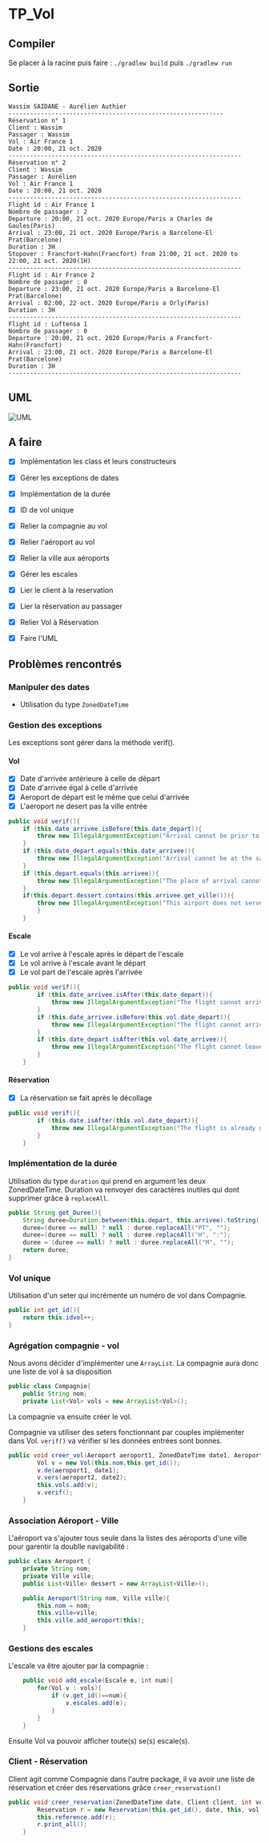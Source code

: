 # TP_Vol

## Compiler

Se placer à la racine puis faire : `./gradlew build` puis `./gradlew run` 

## Sortie 
```text
Wassim SAIDANE - Aurélien Authier
------------------------------------------------------------
Réservation n° 1
Client : Wassim
Passager : Wassim
Vol : Air France 1
Date : 20:00, 21 oct. 2020
-----------------------------------------------------------------
Réservation n° 2
Client : Wassim
Passager : Aurélien
Vol : Air France 1
Date : 20:00, 21 oct. 2020
-----------------------------------------------------------------
Flight id : Air France 1
Nombre de passager : 2
Departure : 20:00, 21 oct. 2020 Europe/Paris a Charles de Gaules(Paris)
Arrival : 23:00, 21 oct. 2020 Europe/Paris a Barcelone-El Prat(Barcelone)
Duration : 3H
Stopover : Francfort-Hahn(Francfort) from 21:00, 21 oct. 2020 to 22:00, 21 oct. 2020(1H)
-----------------------------------------------------------------
Flight id : Air France 2
Nombre de passager : 0
Departure : 23:00, 21 oct. 2020 Europe/Paris a Barcelone-El Prat(Barcelone)
Arrival : 02:00, 22 oct. 2020 Europe/Paris a Orly(Paris)
Duration : 3H
-----------------------------------------------------------------
Flight id : Luftensa 1
Nombre de passager : 0
Departure : 20:00, 21 oct. 2020 Europe/Paris a Francfort-Hahn(Francfort)
Arrival : 23:00, 21 oct. 2020 Europe/Paris a Barcelone-El Prat(Barcelone)
Duration : 3H
-----------------------------------------------------------------
```
## UML 
![UML](UML.png)

## A faire

- [x] Implémentation les class et leurs constructeurs

- [x] Gérer les exceptions de dates 

- [x] Implémentation de la durée 

- [x] ID de vol unique 

- [x] Relier la compagnie au vol 

- [X] Relier l'aéroport au vol

- [x] Relier la ville aux aéroports 

- [x] Gérer les escales

- [x] Lier le client à la reservation 

- [x] Lier la réservation au passager 

- [x] Relier Vol à Réservation

- [x] Faire l'UML  

## Problèmes rencontrés

### Manipuler des dates

- Utilisation du type `ZonedDateTime`



### Gestion des exceptions

Les exceptions sont gérer dans la méthode verif().

#### Vol
- [X] Date d'arrivée antérieure à celle de départ
- [X] Date d'arrivée égal à celle d'arrivée
- [x] Aeroport de départ est le même que celui d'arrivée
- [x] L'aeroport ne desert pas la ville entrée

```java
public void verif(){
	if (this.date_arrivee.isBefore(this.date_depart)){
		throw new IllegalArgumentException("Arrival cannot be prior to departure");
	}
	if (this.date_depart.equals(this.date_arrivee)){
		throw new IllegalArgumentException("Arrival cannot be at the same time as departure");
	}
	if (this.depart.equals(this.arrivee)){
		throw new IllegalArgumentException("The place of arrival cannot be the same as the place of departure");
	}
	if(this.depart.dessert.contains(this.arrivee.get_ville())){
		throw new IllegalArgumentException("This airport does not serve the city entrance");
		}
	}
```
#### Escale 
- [x] Le vol arrive à l'escale après le départ de l'escale
- [x] Le vol arrive à l'escale avant le départ
- [x] Le vol part de l'escale après l'arrivée  
```java
public void verif(){
		if (this.date_arrivee.isAfter(this.date_depart)){
			throw new IllegalArgumentException("The flight cannot arrive after its departure");
		}
		if (this.date_arrivee.isBefore(this.vol.date_depart)){
			throw new IllegalArgumentException("The flight cannot arrive at the stopover before taking off");
		}
		if (this.date_depart.isAfter(this.vol.date_arrivee)){
			throw new IllegalArgumentException("The flight cannot leave the stopover after landing");
		}
	}
```
#### Réservation
- [x] La réservation se fait après le décollage 
```java 
public void verif(){
		if (this.date.isAfter(this.vol.date_depart)){
			throw new IllegalArgumentException("The flight is already gone!");
		}
	}
``` 
### Implémentation de la durée

Utilisation du type `duration` qui prend en argument les deux ZonedDateTime. 
Duration va renvoyer des caractères inutiles qui dont supprimer grâce à `replaceAll`.

```java
public String get_Duree(){ 
	String duree=Duration.between(this.depart, this.arrivee).toString();
	duree=(duree == null) ? null : duree.replaceAll("PT", "");
	duree=(duree == null) ? null : duree.replaceAll("H", ":");
	duree = (duree == null) ? null : duree.replaceAll("M", "");
	return duree;
}
```

### Vol unique 

Utilisation d'un seter qui incrémente un numéro de vol dans Compagnie. 

```java
public int get_id(){
	return this.idvol++;
}
```

### Agrégation compagnie - vol 

Nous avons décider d'implémenter une `ArrayList`.
La compagnie aura donc une liste de vol à sa disposition 
```java 
public class Compagnie{
	public String nom;
	private List<Vol> vols = new ArrayList<Vol>();
```

La compagnie va ensuite créer le vol.

Compagnie va utiliser des seters fonctionnant par couples implémenter dans Vol. `verif()` va vérifier si les données entrées sont bonnes.
```java
public void creer_vol(Aeroport aeroport1, ZonedDateTime date1, Aeroport aeroport2, ZonedDateTime date2){
		Vol v = new Vol(this.nom,this.get_id());
		v.de(aeroport1, date1);
		v.vers(aeroport2, date2);
		this.vols.add(v);
		v.verif();
	}
``` 

### Association Aéroport - Ville 
L'aéroport va s'ajouter tous seule dans la listes des aéroports d'une ville pour garentir la doublle navigabilité : 
```java
public class Aeroport {
    private String nom;
    private Ville ville;
    public List<Ville> dessert = new ArrayList<Ville>();

    public Aeroport(String nom, Ville ville){
        this.nom = nom;
        this.ville=ville;
        this.ville.add_aeroport(this);
	}
``` 

### Gestions des escales
L'escale va être ajouter par la compagnie : 
```java
	public void add_escale(Escale e, int num){
		for(Vol v : vols){
			if (v.get_id()==num){
				v.escales.add(e);
			}
		}
	}
``` 
Ensuite Vol va pouvoir afficher toute(s) se(s) escale(s). 

### Client - Réservation 
Client agit comme Compagnie dans l'autre package, il va avoir une liste de réservation et créer des réservations grâce `creer_reservation()`
```java 
public void creer_reservation(ZonedDateTime date, Client client, int vol, Passager passager){
		Reservation r = new Reservation(this.get_id(), date, this, vol, passager);
		this.reference.add(r);
		r.print_all();
	}
``` 
